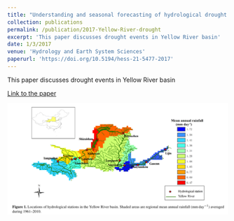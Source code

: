 ```yaml
---
title: "Understanding and seasonal forecasting of hydrological drought in the Anthropocene"
collection: publications
permalink: /publication/2017-Yellow-River-drought
excerpt: 'This paper discusses drought events in Yellow River basin'
date: 1/3/2017
venue: 'Hydrology and Earth System Sciences'
paperurl: 'https://doi.org/10.5194/hess-21-5477-2017'
---
```

This paper discusses drought events in Yellow River basin

[Link to the paper](https://doi.org/10.5194/hess-21-5477-2017)

![image](../images/papers/2017-Yellow-River-drought.png)
